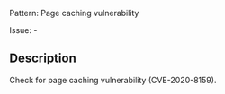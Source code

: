 Pattern: Page caching vulnerability

Issue: -

## Description

Check for page caching vulnerability (CVE-2020-8159).